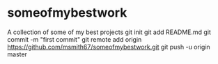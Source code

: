 # someofmybestwork
A collection of some of my best projects 
git init
git add README.md
git commit -m "first commit"
git remote add origin https://github.com/msmith67/someofmybestwork.git
git push -u origin master
